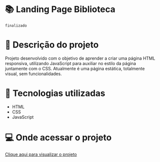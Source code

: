# 📚 Landing Page Biblioteca
`finalizado`

# 📝 Descrição do projeto
Projeto desenvolvido com o objetivo de aprender a criar uma página HTML responsiva, utilizando JavaScript para auxiliar no estilo da página juntamente com o CSS. Atualmente é uma página estática, totalmente visual, sem funcionalidades. 

# 🔨 Tecnologias utilizadas
- HTML
- CSS
- JavaScript

# 💻 Onde acessar o projeto
<a href="https://maria-faria.github.io/LandingPage/" target="_blank">Clique aqui para visualizar o projeto</a>
